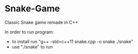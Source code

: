 # Snake-Game
Classic Snake game remade in C++


In order to run program:
- to install run "g++ -std=c++11 snake.cpp -o snake ./snake"
-  use "./snake" to run
